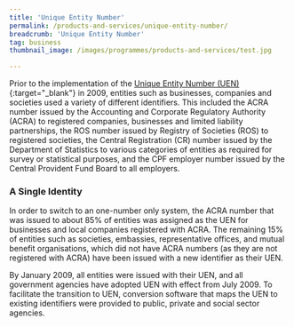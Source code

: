 ```yaml
---
title: 'Unique Entity Number'
permalink: /products-and-services/unique-entity-number/
breadcrumb: 'Unique Entity Number'
tag: business
thumbnail_image: /images/programmes/products-and-services/test.jpg

---
```



Prior to the implementation of the [Unique Entity Number (UEN)](https://www.uen.gov.sg){:target="_blank"} in 2009, entities such as businesses, companies and societies used a variety of different identifiers. This included the ACRA number issued by the Accounting and Corporate Regulatory Authority (ACRA) to registered companies, businesses and limited liability partnerships, the ROS number issued by Registry of Societies (ROS) to registered societies, the Central Registration (CR) number issued by the Department of Statistics to various categories of entities as required for survey or statistical purposes, and the CPF employer number issued by the Central Provident Fund Board to all employers.

### **A Single Identity**

In order to switch to an one-number only system, the ACRA number that was issued to about 85% of entities was assigned as the UEN for businesses and local companies registered with ACRA. The remaining 15% of entities such as societies, embassies, representative offices, and mutual benefit organisations, which did not have ACRA numbers (as they are not registered with ACRA) have been issued with a new identifier as their UEN.

By January 2009, all entities were issued with their UEN, and all government agencies have adopted UEN with effect from July 2009. To facilitate the transition to UEN, conversion software that maps the UEN to existing identifiers were provided to public, private and social sector agencies.
